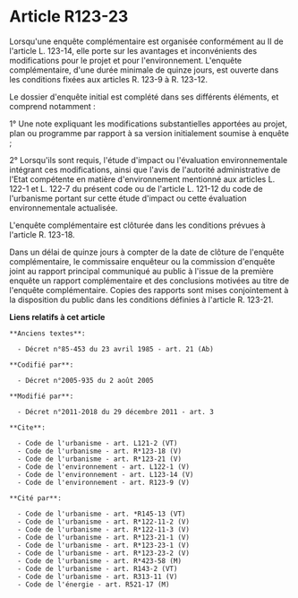 # Article R123-23

Lorsqu'une enquête complémentaire est organisée conformément au II de l'article L. 123-14, elle porte sur les avantages et
inconvénients des modifications pour le projet et pour l'environnement. L'enquête complémentaire, d'une durée minimale de
quinze jours, est ouverte dans les conditions fixées aux articles R. 123-9 à R. 123-12. 

Le dossier d'enquête initial est complété dans ses différents éléments, et comprend notamment : 

1° Une note expliquant les modifications substantielles apportées au projet, plan ou programme par rapport à sa version
initialement soumise à enquête ; 

2° Lorsqu'ils sont requis, l'étude d'impact ou l'évaluation environnementale intégrant ces modifications, ainsi que l'avis de
l'autorité administrative de l'Etat compétente en matière d'environnement mentionné aux articles L. 122-1 et L. 122-7 du
présent code ou de l'article L. 121-12 du code de l'urbanisme portant sur cette étude d'impact ou cette évaluation
environnementale actualisée. 

L'enquête complémentaire est clôturée dans les conditions prévues à l'article R. 123-18. 

Dans un délai de quinze jours à compter de la date de clôture de l'enquête complémentaire, le commissaire enquêteur ou la
commission d'enquête joint au rapport principal communiqué au public à l'issue de la première enquête un rapport
complémentaire et des conclusions motivées au titre de l'enquête complémentaire. Copies des rapports sont mises conjointement
à la disposition du public dans les conditions définies à l'article R. 123-21.

**Liens relatifs à cet article**

	**Anciens textes**:

	  - Décret n°85-453 du 23 avril 1985 - art. 21 (Ab)

	**Codifié par**:

	  - Décret n°2005-935 du 2 août 2005

	**Modifié par**:

	  - Décret n°2011-2018 du 29 décembre 2011 - art. 3

	**Cite**:

	  - Code de l'urbanisme - art. L121-2 (VT)
	  - Code de l'urbanisme - art. R*123-18 (V)
	  - Code de l'urbanisme - art. R*123-21 (V)
	  - Code de l'environnement - art. L122-1 (V)
	  - Code de l'environnement - art. L123-14 (V)
	  - Code de l'environnement - art. R123-9 (V)

	**Cité par**:

	  - Code de l'urbanisme - art. *R145-13 (VT)
	  - Code de l'urbanisme - art. R*122-11-2 (V)
	  - Code de l'urbanisme - art. R*122-11-3 (V)
	  - Code de l'urbanisme - art. R*123-21-1 (V)
	  - Code de l'urbanisme - art. R*123-23-1 (V)
	  - Code de l'urbanisme - art. R*123-23-2 (V)
	  - Code de l'urbanisme - art. R*423-58 (M)
	  - Code de l'urbanisme - art. R143-2 (VT)
	  - Code de l'urbanisme - art. R313-11 (V)
	  - Code de l'énergie - art. R521-17 (M)

